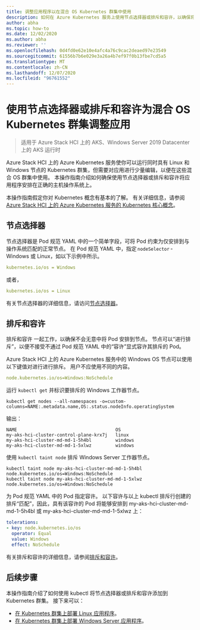 ```yaml
---
title: 调整应用程序以在混合 OS Kubernetes 群集中使用
description: 如何在 Azure Kubernetes 服务上使用节点选择器或排斥和容许，以确保将在 Azure Stack HCI 上运行的混合 OS Kubernetes 群集中的应用程序安排在正确工作器节点操作系统上
author: abha
ms.topic: how-to
ms.date: 12/02/2020
ms.author: abha
ms.reviewer: ''
ms.openlocfilehash: 0d4fd0e62e10e4afc4a76c9cac2deaed97e23549
ms.sourcegitcommit: 61556b7b6e029e3a26a4b7ef97f0b13fbe7cd5a5
ms.translationtype: MT
ms.contentlocale: zh-CN
ms.lasthandoff: 12/07/2020
ms.locfileid: "96761552"
---
```

# <a name="adapt-apps-for-mixed-os-kubernetes-clusters-using-node-selectors-or-taints-and-tolerations"></a>使用节点选择器或排斥和容许为混合 OS Kubernetes 群集调整应用

> 适用于 Azure Stack HCI 上的 AKS、Windows Server 2019 Datacenter 上的 AKS 运行时

Azure Stack HCI 上的 Azure Kubernetes 服务使你可以运行同时具有 Linux 和 Windows 节点的 Kubernetes 群集，但需要对应用进行少量编辑，以便在这些混合 OS 群集中使用。 本操作指南介绍如何确保使用节点选择器或排斥和容许将应用程序安排在正确的主机操作系统上。

本操作指南假定你对 Kubernetes 概念有基本的了解。 有关详细信息，请参阅 [Azure Stack HCI 上的 Azure Kubernetes 服务的 Kubernetes 核心概念](kubernetes-concepts.md)。

## <a name="node-selector"></a>节点选择器

节点选择器是 Pod 规范 YAML 中的一个简单字段，可将 Pod 约束为仅安排到与操作系统匹配的正常节点。 在 Pod 规范 YAML 中，指定 `nodeSelector` - Windows 或 Linux，如以下示例中所示。 

```yaml
kubernetes.io/os = Windows
```
或者，

```yaml
kubernetes.io/os = Linux
```

有关节点选择器的详细信息，请访问[节点选择器](https://kubernetes.io/docs/concepts/scheduling-eviction/assign-pod-node/)。 

## <a name="taints-and-tolerations"></a>排斥和容许

排斥和容许 一起工作，以确保不会无意中将 Pod 安排到节点。 节点可以“进行排斥”，以便不接受不通过 Pod 规范 YAML 中的“容许”显式容许其排斥的 Pod。

Azure Stack HCI 上的 Azure Kubernetes 服务中的 Windows OS 节点可以使用以下键值对进行进行排斥。 用户不应使用不同的内容。

```yaml
node.kubernetes.io/os=Windows:NoSchedule
```
运行 `kubectl get` 并标识要排斥的 Windows 工作器节点。

```
kubectl get nodes --all-namespaces -o=custom-columns=NAME:.metadata.name,OS:.status.nodeInfo.operatingSystem
```
输出：
```output
NAME                                     OS
my-aks-hci-cluster-control-plane-krx7j   linux
my-aks-hci-cluster-md-md-1-5h4bl         windows
my-aks-hci-cluster-md-md-1-5xlwz         windows
```

使用 `kubectl taint node` 排斥 Windows Server 工作器节点。

```
kubectl taint node my-aks-hci-cluster-md-md-1-5h4bl node.kubernetes.io/os=Windows:NoSchedule
kubectl taint node my-aks-hci-cluster-md-md-1-5xlwz node.kubernetes.io/os=Windows:NoSchedule
```

为 Pod 规范 YAML 中的 Pod 指定容许。 以下容许与以上 kubectl 排斥行创建的排斥“匹配”，因此，具有该容许的 Pod 将能够安排到 my-aks-hci-cluster-md-md-1-5h4bl 或 my-aks-hci-cluster-md-md-1-5xlwz 上：

```yaml
tolerations:
- key: node.kubernetes.io/os
  operator: Equal
  value: Windows
  effect: NoSchedule
```
有关排斥和容许的详细信息，请参阅[排斥和容许](https://kubernetes.io/docs/concepts/scheduling-eviction/taint-and-toleration/)。 

## <a name="next-steps"></a>后续步骤

本操作指南介绍了如何使用 kubectl 将节点选择器或排斥和容许添加到 Kubernetes 群集。 接下来可以：
- [在 Kubernetes 群集上部署 Linux 应用程序](./deploy-linux-application.md)。
- [在 Kubernetes 群集上部署 Windows Server 应用程序](./deploy-windows-application.md)。
